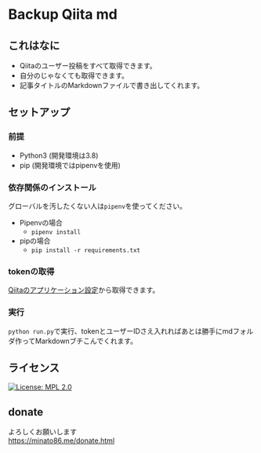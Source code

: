 # Backup Qiita md

## これはなに

- Qiitaのユーザー投稿をすべて取得できます。
- 自分のじゃなくても取得できます。
- 記事タイトルのMarkdownファイルで書き出してくれます。

## セットアップ

### 前提

- Python3 (開発環境は3.8)
- pip (開発環境ではpipenvを使用)

### 依存関係のインストール

グローバルを汚したくない人は`pipenv`を使ってください。

- Pipenvの場合
    - `pipenv install`
- pipの場合
    - `pip install -r requirements.txt`

### tokenの取得

[Qiitaのアプリケーション設定](https://qiita.com/settings/applications)から取得できます。

### 実行

`python run.py`で実行、tokenとユーザーIDさえ入れればあとは勝手にmdフォルダ作ってMarkdownブチこんでくれます。

## ライセンス

[![License: MPL 2.0](https://img.shields.io/badge/License-MPL%202.0-brightgreen.svg)](https://opensource.org/licenses/MPL-2.0)

## donate

よろしくお願いします      
https://minato86.me/donate.html

